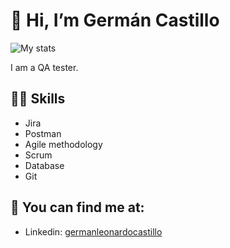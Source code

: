 # 👋 Hi, I’m Germán Castillo
![My stats](https://github-readme-stats.vercel.app/api?username=Gercastt&count_private=true&show_icons=true&theme=radical)

I am a QA tester.

## 💪🏼 Skills
- Jira
- Postman
- Agile methodology
- Scrum
- Database
- Git

## 👀 You can find me at:
- Linkedin: [germanleonardocastillo](https://www.linkedin.com/in/tulinkedin/)
